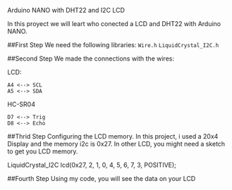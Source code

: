 Arduino NANO with DHT22 and I2C LCD 

In this proyect we will leart who conected a LCD and DHT22 with Arduino NANO.

##First Step
We need the following libraries:
 `Wire.h`
 `LiquidCrystal_I2C.h`

##Second Step
We made the connections with the wires:

LCD: 

    A4 <--> SCL
    A5 <--> SDA
    
HC-SR04

    D7 <--> Trig
    D8 <--> Echo

##Thrid Step
Configuring the LCD memory.
In this project, i used a 20x4 Display and the memory i2c is 0x27. In other LCD, you might need a sketch to get you LCD memory.

LiquidCrystal_I2C lcd(0x27, 2, 1, 0, 4, 5, 6, 7, 3, POSITIVE);

##Fourth Step
Using my code, you will see the data on your LCD
